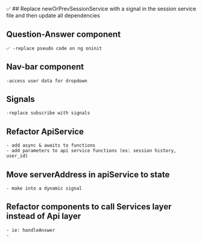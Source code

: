 ✅ ## Replace newOrPrevSessionService with a signal in the session service file and then update all dependencies

## Question-Answer component    
    ✅ -replace pseudo code on ng oninit

## Nav-bar component
    -access user data for dropdown    

## Signals
    -replace subscribe with signals
    
## Refactor ApiService
    - add async & awaits to functions 
    - add parameters to api service functions (ex: session history, user_id)

## Move serverAddress in apiService to state 
    - make into a dynamic signal

## Refactor components to call Services layer instead of Api layer
    - ie: handleAnswer
    - 